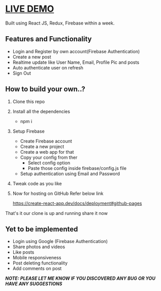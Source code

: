 # [LIVE DEMO](https://yogitataluja.github.io/linkedIn_clone/)
 

Built using React JS, Redux, Firebase within a week. 


## Features and Functionality

- Login and Register by own account(Firebase Authentication)
- Create a new post
- Realtime update like User Name, Email, Profile Pic and posts
- Auto authenticate user on refresh
- Sign Out


## How to build your own..?
1. Clone this repo
1. Install all the dependencies
    - npm i
1. Setup Firebase
   - Create Firebase account
   - Create a new project
   - Create a web app for that
   - Copy your config from ther
      - Select config option
      - Paste those config inside firebase/config.js file
   - Setup authentication using Email and Password
1. Tweak code as you like

1. Now for hosting on GitHub Refer below link

   https://create-react-app.dev/docs/deployment#github-pages 

That's it our clone is up and running share it now

## Yet to be implemented 

- Login using Google (Firebase Authentication)
- Share photos and videos
- Like posts
- Mobile responsiveness
- Post deleting functionality
- Add comments on post
 


**_NOTE: PLEASE LET ME KNOW IF YOU DISCOVERED ANY BUG OR YOU HAVE ANY SUGGESTIONS_**
